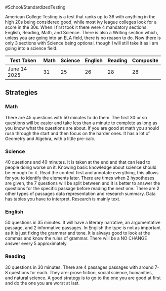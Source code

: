 #School/StandardizedTesting 

American College Testing is a test that ranks up to 36 with anything in the high 20s being considered good, while most ivy league colleges look for a score in the 30s. When I first took it there were 4 mandatory sections: English, Reading, Math, and Science. There is also a Writing section which, unless you are going into an ELA field, there is no reason to do. Now there is only 3 sections with Science being optional, though I will still take it as I am going into a science field. 

| Test Taken   | Math | Science | English | Reading | Composite |
| ------------ | ---- | ------- | ------- | ------- | --------- |
| June 14 2025 | 31   | 25      | 26      | 28      | 28        |

## Strategies

### Math 

There are 45 questions with 50 minutes to do them. The first 30 or so questions will be easier and take less than a minute to complete as long as you know what the questions are about. If you are good at math you should rush through the start and then focus on the harder ones. It has a lot of Geometry and Algebra, with a little pre-calc. 
### Science 

40 questions and 40 minutes. It is taken at the end and that can lead to people doing worse on it. Knowing basic knowledge about science should be enough for it. Read the context first and annotate everything, this allows for you to identify the elements later. There are times when 2 hypotheses are given, the 7 questions will be split between and it is better to answer the questions for the specific passage before reading the next one. There are 2 other types of passages data representation and research summary. Data has tables you have to interpret. Research is mainly text.  
### English 

50 questions in 35 minutes. It will have a literary narrative, an argumentative passage, and 2 informative passages. In English the type is not as important as it is just fixing the grammar and tone. It is always good to look at the commas and know the rules of grammar. There will be a NO CHANGE answer every 5 approximately.  
### Reading 

30 questions in 30 minutes. There are 4 passages passages with around 7-8 questions for each. They are: prose fiction, social science, humanities, and natural science. A good strategy is to go to the one you are good at first and do the one you are worst at last. 

